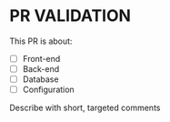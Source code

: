 # PR VALIDATION

This PR is about:

- [ ] Front-end
- [ ] Back-end
- [ ] Database
- [ ] Configuration

Describe with short, targeted comments
